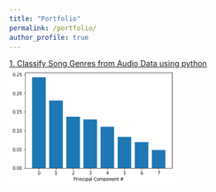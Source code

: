 ```yaml
---
title: "Portfolio"
permalink: /portfolio/
author_profile: true
---
```


[1. Classify Song Genres from Audio Data using python](https://github.com/mrAlakija/Datacamp-Portfolio-Projects/tree/master/Classify%20Song%20Genres%20from%20Audio%20Data)  
<img src="/images/2019-04-15-classify-audio-songs/PCA.png" width="60%">
